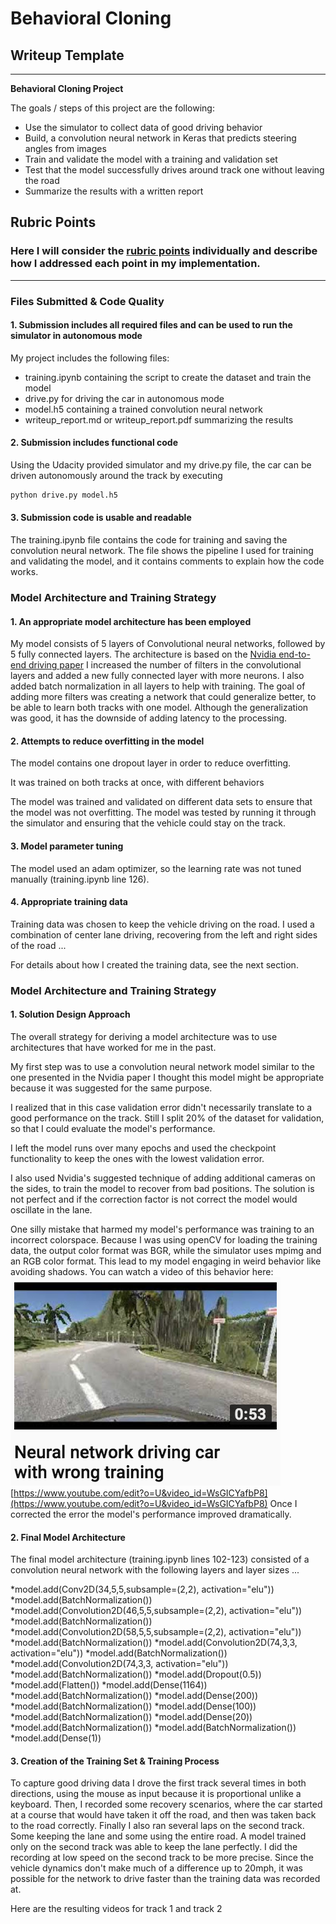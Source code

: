 # **Behavioral Cloning** 

## Writeup Template


---

**Behavioral Cloning Project**

The goals / steps of this project are the following:
* Use the simulator to collect data of good driving behavior
* Build, a convolution neural network in Keras that predicts steering angles from images
* Train and validate the model with a training and validation set
* Test that the model successfully drives around track one without leaving the road
* Summarize the results with a written report


[//]: # (Image References)

[image1]: ./examples/training_problems.png "Training Problems"
[image2]: ./examples/track1.png "Track1"
[image3]: ./examples/ptrack2.png "Track2"


## Rubric Points
### Here I will consider the [rubric points](https://review.udacity.com/#!/rubrics/432/view) individually and describe how I addressed each point in my implementation.  

---
### Files Submitted & Code Quality

#### 1. Submission includes all required files and can be used to run the simulator in autonomous mode

My project includes the following files:
* training.ipynb containing the script to create the dataset and train the model
* drive.py for driving the car in autonomous mode
* model.h5 containing a trained convolution neural network 
* writeup_report.md or writeup_report.pdf summarizing the results

#### 2. Submission includes functional code
Using the Udacity provided simulator and my drive.py file, the car can be driven autonomously around the track by executing 
```sh
python drive.py model.h5
```

#### 3. Submission code is usable and readable

The training.ipynb file contains the code for training and saving the convolution neural network. The file shows the pipeline I used for training and validating the model, and it contains comments to explain how the code works.

### Model Architecture and Training Strategy

#### 1. An appropriate model architecture has been employed

My model consists of 5 layers of Convolutional neural networks, followed by 5 fully connected layers. The architecture is based on the [Nvidia end-to-end driving paper](https://arxiv.org/abs/1604.07316)
I increased the number of filters in the convolutional layers and added a new fully connected layer with more neurons.
I also added batch normalization in all layers to help with training.
The goal of adding more filters was creating a network that could generalize better, to be able to learn both tracks with one model. Although the generalization was good, it has the downside of adding latency to the processing.

#### 2. Attempts to reduce overfitting in the model

The model contains one dropout layer in order to reduce overfitting.

It was trained on both tracks at once, with different behaviors

The model was trained and validated on different data sets to ensure that the model was not overfitting. The model was tested by running it through the simulator and ensuring that the vehicle could stay on the track.

#### 3. Model parameter tuning

The model used an adam optimizer, so the learning rate was not tuned manually (training.ipynb line 126).

#### 4. Appropriate training data

Training data was chosen to keep the vehicle driving on the road. I used a combination of center lane driving, recovering from the left and right sides of the road ... 

For details about how I created the training data, see the next section. 

### Model Architecture and Training Strategy

#### 1. Solution Design Approach

The overall strategy for deriving a model architecture was to use architectures that have worked for me in the past.

My first step was to use a convolution neural network model similar to the one presented in the Nvidia paper I thought this model might be appropriate because it was suggested for the same purpose.

I realized that in this case validation error didn't necessarily translate to a good performance on the track. Still I split 20% of the dataset for validation, so that I could evaluate the model's performance.

I left the model runs over many epochs and used the checkpoint functionality to keep the ones with the lowest validation error.

I also used Nvidia's suggested technique of adding additional cameras on the sides, to train the model to recover from bad positions. The solution is not perfect and if the correction factor is not correct the model would oscillate in the lane. 

One silly mistake that harmed my model's performance was training to an incorrect colorspace. Because I was using openCV for loading the training data, the output color format was BGR, while the simulator uses mpimg and an RGB color format. 
This lead to my model engaging in weird behavior like avoiding shadows. You can watch a video of this behavior here: 
![image1]
[https://www.youtube.com/edit?o=U&video_id=WsGICYafbP8](https://www.youtube.com/edit?o=U&video_id=WsGICYafbP8)
Once I corrected the error the model's performance improved dramatically.


#### 2. Final Model Architecture

The final model architecture (training.ipynb lines 102-123) consisted of a convolution neural network with the following layers and layer sizes ...

*model.add(Conv2D(34,5,5,subsample=(2,2), activation="elu"))
*model.add(BatchNormalization())
*model.add(Convolution2D(46,5,5,subsample=(2,2), activation="elu"))
*model.add(BatchNormalization())
*model.add(Convolution2D(58,5,5,subsample=(2,2), activation="elu"))
*model.add(BatchNormalization())
*model.add(Convolution2D(74,3,3, activation="elu"))
*model.add(BatchNormalization())
*model.add(Convolution2D(74,3,3, activation="elu"))
*model.add(BatchNormalization())
*model.add(Dropout(0.5))
*model.add(Flatten())
*model.add(Dense(1164))
*model.add(BatchNormalization())
*model.add(Dense(200))
*model.add(BatchNormalization())
*model.add(Dense(100))
*model.add(BatchNormalization())
*model.add(Dense(20))
*model.add(BatchNormalization())
*model.add(BatchNormalization())
*model.add(Dense(1))


#### 3. Creation of the Training Set & Training Process

To capture good driving data I drove the first track several times in both directions, using the mouse as input because it is proportional unlike a keyboard.
Then, I recorded some recovery scenarios, where the car started at a course that would have taken it off the road, and then was taken back to the road correctly.
Finally I also ran several laps on the second track. Some keeping the lane and some using the entire road. A model trained only on the second track was able to keep the lane perfectly.
I did the recording at low speed on the second track to be more precise. Since the vehicle dynamics don't make much of a difference up to 20mph, it was possible for the network to drive faster than the training data was recorded at.

Here are the resulting videos for track 1 and track 2

